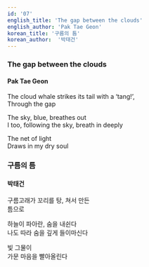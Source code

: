```yaml
---
id: '07'
english_title: 'The gap between the clouds' 
english_author: 'Pak Tae Geon'
korean_title: '구름의 틈'
korean_author:  '박태건'
---
```


### The gap between the clouds

#### Pak Tae Geon

The cloud whale strikes its tail with a ‘tang!’,\
Through the gap

The sky, blue, breathes out\
I too, following the sky, breath in deeply

The net of light\
Draws in my dry soul

### 구름의 틈

#### 박태건

구름고래가 꼬리를 탕, 쳐서 만든\
틈으로

하늘이 파아란, 숨을 내쉰다\
나도 따라 숨을 깊게 들이마신다

빛 그물이\
가문 마음을 빨아올린다
